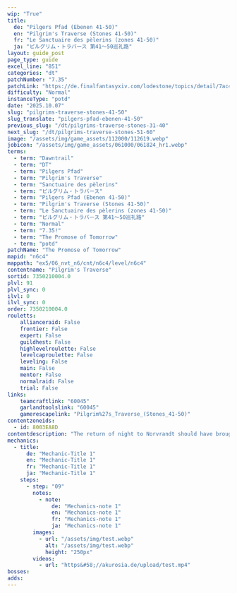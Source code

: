 ```yaml
---
wip: "True"
title:
  de: "Pilgers Pfad (Ebenen 41-50)"
  en: "Pilgrim's Traverse (Stones 41-50)"
  fr: "Le Sanctuaire des pèlerins (zones 41-50)"
  ja: "ピルグリム・トラバース 第41～50巡礼路"
layout: guide_post
page_type: guide
excel_line: "851"
categories: "dt"
patchNumber: "7.35"
patchLink: "https://de.finalfantasyxiv.com/lodestone/topics/detail/7ac423a7327836211fb9d13ced01367bdd8e6712"
difficulty: "Normal"
instanceType: "potd"
date: "2025.10.07"
slug: "pilgrims-traverse-stones-41-50"
slug_translate: "pilgers-pfad-ebenen-41-50"
previous_slug: "/dt/pilgrims-traverse-stones-31-40"
next_slug: "/dt/pilgrims-traverse-stones-51-60"
image: "/assets/img/game_assets/112000/112619.webp"
jobicon: "/assets/img/game_assets/061000/061824_hr1.webp"
terms:
  - term: "Dawntrail"
  - term: "DT"
  - term: "Pilgers Pfad"
  - term: "Pilgrim's Traverse"
  - term: "Sanctuaire des pèlerins"
  - term: "ピルグリム・トラバース"
  - term: "Pilgers Pfad (Ebenen 41-50)"
  - term: "Pilgrim's Traverse (Stones 41-50)"
  - term: "Le Sanctuaire des pèlerins (zones 41-50)"
  - term: "ピルグリム・トラバース 第41～50巡礼路"
  - term: "Normal"
  - term: "7.35!"
  - term: "The Promose of Tomorrow"
  - term: "potd"
patchName: "The Promose of Tomorrow"
mapid: "n6c4"
mappath: "ex5/06_nvt_n6/cnt/n6c4/level/n6c4"
contentname: "Pilgrim's Traverse"
sortid: 7350210004.0
plvl: 91
plvl_sync: 0
ilvl: 0
ilvl_sync: 0
order: 7350210004.0
rouletts:
    allianceraid: False
    frontier: False
    expert: False
    guildhest: False
    highlevelroulette: False
    levelcaproulette: False
    leveling: False
    main: False
    mentor: False
    normalraid: False
    trial: False
links:
    teamcraftlink: "60045"
    garlandtoolslink: "60045"
    gamerescapelink: "Pilgrim%27s_Traverse_(Stones_41-50)"
contentzoneids:
  - id: 8003EA8D
contentdescription: "The return of night to Norvrandt should have brought peaceful slumber to the Church of the First Light, but within its ruined chapels crawls an uneasy horde of sin eaters. With the aid of the faerie king, you must venture down the pilgrim road to attend an unlikely funeral and grant eternal rest to all who yet yearn for oblivion."
mechanics:
  - title:
      de: "Mechanic-Title 1"
      en: "Mechanic-Title 1"
      fr: "Mechanic-Title 1"
      ja: "Mechanic-Title 1"
    steps:
      - step: "09"
        notes:
          - note:
              de: "Mechanics-note 1"
              en: "Mechanics-note 1"
              fr: "Mechanics-note 1"
              ja: "Mechanics-note 1"
        images:
          - url: "/assets/img/test.webp"
            alt: "/assets/img/test.webp"
            height: "250px"
        videos:
          - url: "https&#58;//akurosia.de/upload/test.mp4"
bosses:
adds:
---
```

